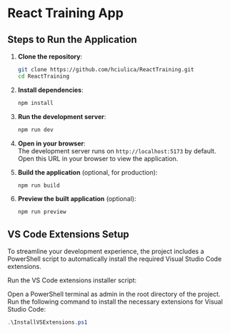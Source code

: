
# React Training App

## Steps to Run the Application

1. **Clone the repository**:  
   ```bash
   git clone https://github.com/hciulica/ReactTraining.git
   cd ReactTraining
   ```

2. **Install dependencies**:  
   ```bash
   npm install
   ```

3. **Run the development server**:  
   ```bash
   npm run dev
   ```

4. **Open in your browser**:  
   The development server runs on `http://localhost:5173` by default. Open this URL in your browser to view the application.

5. **Build the application** (optional, for production):  
   ```bash
   npm run build
   ```

6. **Preview the built application** (optional):  
   ```bash
   npm run preview
   ```
   
## VS Code Extensions Setup
To streamline your development experience, the project includes a PowerShell script to automatically install the required Visual Studio Code extensions.

Run the VS Code extensions installer script:

Open a PowerShell terminal as admin in the root directory of the project.
Run the following command to install the necessary extensions for Visual Studio Code:
```powershell
.\InstallVSExtensions.ps1
```
